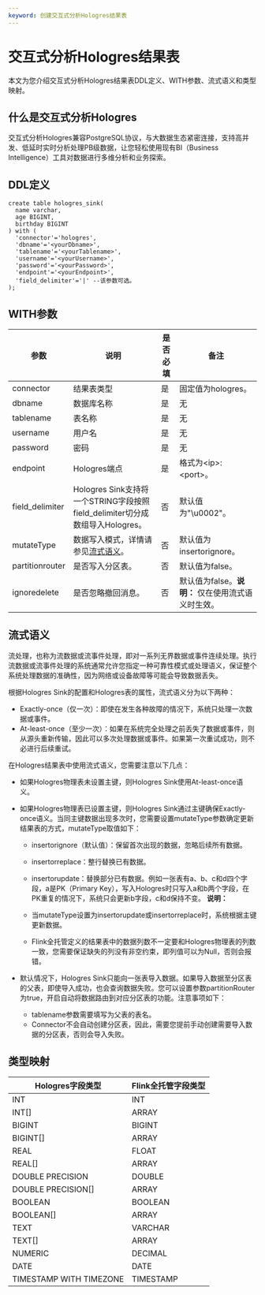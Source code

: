 ```yaml
---
keyword: 创建交互式分析Hologres结果表
---
```


# 交互式分析Hologres结果表

本文为您介绍交互式分析Hologres结果表DDL定义、WITH参数、流式语义和类型映射。

## 什么是交互式分析Hologres

交互式分析Hologres兼容PostgreSQL协议，与大数据生态紧密连接，支持高并发、低延时实时分析处理PB级数据，让您轻松使用现有BI（Business Intelligence）工具对数据进行多维分析和业务探索。

## DDL定义

```
create table hologres_sink(
  name varchar,
  age BIGINT,
  birthday BIGINT
) with (
  'connector'='hologres',
  'dbname'='<yourDbname>',
  'tablename'='<yourTablename>',
  'username'='<yourUsername>',
  'password'='<yourPassword>',
  'endpoint'='<yourEndpoint>',
  'field_delimiter'='|' --该参数可选。
);
```

## WITH参数

|参数|说明|是否必填|备注|
|--|--|----|--|
|connector|结果表类型|是|固定值为hologres。|
|dbname|数据库名称|是|无|
|tablename|表名称|是|无|
|username|用户名|是|无|
|password|密码|是|无|
|endpoint|Hologres端点|是|格式为<ip\>:<port\>。|
|field\_delimiter|Hologres Sink支持将一个STRING字段按照field\_delimiter切分成数组导入Hologres。|否|默认值为"\\u0002"。|
|mutateType|数据写入模式，详情请参见[流式语义](#section_yce_507_nhr)。|否|默认值为insertorignore。|
|partitionrouter|是否写入分区表。|否|默认值为false。|
|ignoredelete|是否忽略撤回消息。|否|默认值为false。**说明：** 仅在使用流式语义时生效。 |

## 流式语义

流处理，也称为流数据或流事件处理，即对一系列无界数据或事件连续处理。执行流数据或流事件处理的系统通常允许您指定一种可靠性模式或处理语义，保证整个系统处理数据的准确性，因为网络或设备故障等可能会导致数据丢失。

根据Hologres Sink的配置和Hologres表的属性，流式语义分为以下两种：

-   Exactly-once（仅一次）：即使在发生各种故障的情况下，系统只处理一次数据或事件。
-   At-least-once（至少一次）：如果在系统完全处理之前丢失了数据或事件，则从源头重新传输，因此可以多次处理数据或事件。如果第一次重试成功，则不必进行后续重试。

在Hologres结果表中使用流式语义，您需要注意以下几点：

-   如果Hologres物理表未设置主键，则Hologres Sink使用At-least-once语义。
-   如果Hologres物理表已设置主键，则Hologres Sink通过主键确保Exactly-once语义。当同主键数据出现多次时，您需要设置mutateType参数确定更新结果表的方式，mutateType取值如下：

    -   insertorignore（默认值）：保留首次出现的数据，忽略后续所有数据。
    -   insertorreplace：整行替换已有数据。
    -   insertorupdate：替换部分已有数据。例如一张表有a、b、c和d四个字段，a是PK（Primary Key），写入Hologres时只写入a和b两个字段，在PK重复的情况下，系统只会更新b字段，c和d保持不变。
    **说明：**

    -   当mutateType设置为insertorupdate或insertorreplace时，系统根据主键更新数据。
    -   Flink全托管定义的结果表中的数据列数不一定要和Hologres物理表的列数一致，您需要保证缺失的列没有非空约束，即列值可以为Null，否则会报错。
-   默认情况下，Hologres Sink只能向一张表导入数据。如果导入数据至分区表的父表，即使导入成功，也会查询数据失败。您可以设置参数partitionRouter为true，开启自动将数据路由到对应分区表的功能。注意事项如下：
    -   tablename参数需要填写为父表的表名。
    -   Connector不会自动创建分区表，因此，需要您提前手动创建需要导入数据的分区表，否则会导入失败。

## 类型映射

|Hologres字段类型|Flink全托管字段类型|
|------------|------------|
|INT|INT|
|INT\[\]|ARRAY|
|BIGINT|BIGINT|
|BIGINT\[\]|ARRAY|
|REAL|FLOAT|
|REAL\[\]|ARRAY|
|DOUBLE PRECISION|DOUBLE|
|DOUBLE PRECISION\[\]|ARRAY|
|BOOLEAN|BOOLEAN|
|BOOLEAN\[\]|ARRAY|
|TEXT|VARCHAR|
|TEXT\[\]|ARRAY|
|NUMERIC|DECIMAL|
|DATE|DATE|
|TIMESTAMP WITH TIMEZONE|TIMESTAMP|

